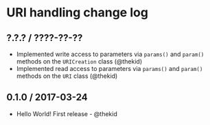 URI handling change log
=======================

## ?.?.? / ????-??-??

* Implemented write access to parameters via `params()` and `param()`
  methods on the `URICreation` class
  (@thekid)
* Implemented read access to parameters via `params()` and `param()`
  methods on the `URI` class
  (@thekid)

## 0.1.0 / 2017-03-24

* Hello World! First release - @thekid